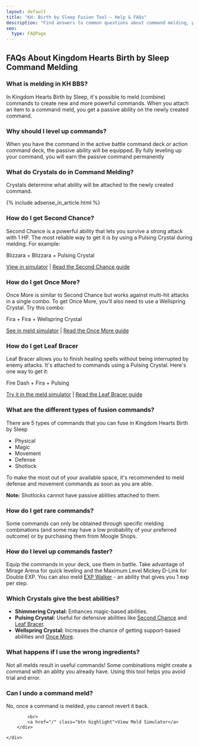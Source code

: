 ```yaml
---
layout: default
title: "KH: Birth by Sleep Fusion Tool – Help & FAQs"
description: "Find answers to common questions about command melding, passive abilities, and how to use the KH: BBS Fusion Simulator tool more effectively."
seo:
  type: FAQPage
---
```

<script type="application/ld+json">
{
  "@context": "https://schema.org",
  "@type": "FAQPage",
  "mainEntity": [
    {
      "@type": "Question",
      "name": "What is melding in KH BBS?",
      "acceptedAnswer": {
        "@type": "Answer",
        "text": "In Kingdom Hearts Birth by Sleep, it's possible to meld (combine) commands to create new and more powerful commands. When you attach an item to a command meld, you get a passive ability on the newly created command."
      }
    },
    {
      "@type": "Question",
      "name": "Why should I level up commands?",
      "acceptedAnswer": {
        "@type": "Answer",
        "text": "When you have the command in the active battle command deck or action command deck, the passive ability will be equipped. By fully leveling up your command, you will earn the passive command permanently."
      }
    },
    {
      "@type": "Question",
      "name": "What do Crystals do in Command Melding?",
      "acceptedAnswer": {
        "@type": "Answer",
        "text": "Crystals determine what ability will be attached to the newly created command."
      }
    },
    {
      "@type": "Question",
      "name": "How do I get Second Chance?",
      "acceptedAnswer": {
        "@type": "Answer",
        "text": "Second Chance is a powerful ability that lets you survive a strong attack with 1 HP. The most reliable way to get it is by using a Pulsing Crystal during melding. Try this combo: Blizzara + Blizzara + Pulsing Crystal. You can test this combo here: https://khbbsmelding.com/?mode=simulator&cmd1=Blizzara&cmd2=Blizzara&crystal=Pulsing"
      }
    },
    {
      "@type": "Question",
      "name": "How do I get Once More?",
      "acceptedAnswer": {
        "@type": "Answer",
        "text": "Once More is similar to Second Chance but protects against multi-hit combos. Use a Wellspring Crystal to get it. Example: Fira + Fira + Wellspring Crystal. Try it here: https://khbbsmelding.com/?mode=simulator&cmd1=Fira&cmd2=Fira&crystal=Wellspring"
      }
    },
    {
      "@type": "Question",
      "name": "How do I get Leaf Bracer?",
      "acceptedAnswer": {
        "@type": "Answer",
        "text": "Leaf Bracer allows healing spells to complete without interruption. Use a Pulsing Crystal with a combo like Fire Dash + Fira. Try it here: https://khbbsmelding.com/?mode=simulator&cmd1=Fire%20Dash&cmd2=Fira&crystal=Pulsing"
      }
    },
    {
      "@type": "Question",
      "name": "What are the different types of fusion commands?",
      "acceptedAnswer": {
        "@type": "Answer",
        "text": "There are five command types you can fuse in Kingdom Hearts Birth by Sleep: Physical, Magic, Movement, Defense, and Shotlock. It's recommended to meld defense and movement commands early. Note: Shotlocks cannot have passive abilities attached."
      }
    },
    {
      "@type": "Question",
      "name": "How do I get rare commands?",
      "acceptedAnswer": {
        "@type": "Answer",
        "text": "Some commands can only be obtained through specific melding combinations or by purchasing them from Moogle Shops. Some rare commands also have a lower probability of appearing."
      }
    },
    {
      "@type": "Question",
      "name": "How do I level up commands faster?",
      "acceptedAnswer": {
        "@type": "Answer",
        "text": "Equip commands in your deck and use them frequently in battle. The Mirage Arena and the Maximum Level Mickey D-Link are great for fast EXP gain."
      }
    },
    {
      "@type": "Question",
      "name": "Which Crystals give the best abilities?",
      "acceptedAnswer": {
        "@type": "Answer",
        "text": "Shimmering Crystals enhance magic abilities. Pulsing Crystals offer defensive abilities like Second Chance and Once More. Wellspring Crystals improve the chance of getting support abilities."
      }
    },
    {
      "@type": "Question",
      "name": "What happens if I use the wrong ingredients?",
      "acceptedAnswer": {
        "@type": "Answer",
        "text": "Not all melding combinations produce useful results. Some may create a command or ability you already have. Using the tool helps avoid wasted fusions."
      }
    },
    {
      "@type": "Question",
      "name": "Can I undo a command meld?",
      "acceptedAnswer": {
        "@type": "Answer",
        "text": "No, once a command is melded, it cannot be undone or reverted."
      }
    }
  ]
}
</script>

<section id="faq-content">
	<div class="container">
		<div class="text">
			<h1>FAQs About Kingdom Hearts Birth by Sleep Command Melding</h1>
			<div class="faq">
				<h3>What is melding in KH BBS?</h3>
				<p>In Kingdom Hearts Birth by Sleep, it's possible to meld (combine) commands to create new and
					more
					powerful commands. When you attach an item to a command meld, you get a passive ability on the
					newly
					created command.</p>
			</div>
			<div class="faq">
				<h3>Why should I level up commands?</h3>
				<p>When you have the command in the active battle command deck or action command deck, the passive
					ability
					will be equipped. By fully leveling up your command, you will earn the passive command
					permanently</p>
			</div>
			<div class="faq">
				<h3>What do Crystals do in Command Melding?</h3>
				<p>Crystals determine what ability will be attached to the newly created command.</p>
			</div>
      <div class="ad-wrapper-article">
          {% include adsense_in_article.html %}
      </div>
			<div class="faq">
				<h3>How do I get Second Chance?</h3>
				<p>Second Chance is a powerful ability that lets you survive a strong attack with 1 HP. The most
					reliable way to get it is by using a Pulsing Crystal during melding. For example:</p>
				<p>Blizzara + Blizzara + Pulsing Crystal</p>
				<a href="/?mode=simulator&cmd1=Blizzara&cmd2=Blizzara&crystal=Pulsing">View in simulator</a> | <a href="/second-chance">Read the Second Chance guide</a>
			</div>
			<div class="faq">
				<h3>How do I get Once More?</h3>
				<p>Once More is similar to Second Chance but works against multi-hit attacks in a single combo. To
					get Once More, you’ll also need to use a Wellspring Crystal. Try this combo:</p>
				<p>Fira + Fira + Wellspring Crystal</p>
				<a href="/?mode=simulator&cmd1=Fira&cmd2=Fira&crystal=Wellspring">See in meld simulator</a> | <a href="/once-more">Read the Once More guide</a>
			</div>
			<div class="faq">
				<h3>How do I get Leaf Bracer</h3>
				<p>Leaf Bracer allows you to finish healing spells without being interrupted by enemy attacks. It's
					attached to commands using a Pulsing Crystal. Here's one way to get it:</p>
				<p>Fire Dash + Fira + Pulsing</p>
				<a href="/?mode=simulator&cmd1=Fire%20Dash&cmd2=Fira&crystal=Pulsing">Try it in the meld
					simulator</a> | <a href="/leaf-bracer">Read the Leaf Bracer guide</a>
			</div>
			<div class="faq">
				<h3>What are the different types of fusion commands?</h3>
				<p>There are 5 types of commands that you can fuse in Kingdom Hearts Birth by Sleep</p>
				<ul>
					<li>Physical</li>
					<li>Magic</li>
					<li>Movement</li>
					<li>Defense</li>
					<li>Shotlock</li>
				</ul>
				<p>To make the most out of your available space, it's recommended to meld defense and movement
					commands as
					soon as you are able.</p>
				<p><strong>Note:</strong> Shotlocks cannot have passive ablities attached to them.</p>
			</div>
			<div class="faq">
				<h3>How do I get rare commands?</h3>
				<p>Some commands can only be obtained through specific melding combinations (and some may have a low
					probability of your preferred outcome) or by purchasing them from Moogle Shops.</p>
			</div>
			<div class="faq">
				<h3>How do I level up commands faster?</h3>
				<p>Equip the commands in your deck, use them in battle. Take advantage of Mirage Arena for quick
					leveling and the Maximum Level Mickey D-Link for Double EXP. You can also meld <a href="/exp-walker">EXP Walker</a> - an ability that gives you 1 exp per step.</p>
			</div>
			<div class="faq">
				<h3>Which Crystals give the best abilities?</h3>
				<ul>
					<li><strong>Shimmering Crystal:</strong> Enhances magic-based abilities. <br></li>
					<li>
						<strong>Pulsing Crystal:</strong> Useful for defensive abilities like <a href="/second-chance">Second Chance</a> and <a href="/leaf-bracer">Leaf Bracer</a>.
					</li>
					<li><strong>Wellspring Crystal:</strong> Increases the chance of getting support-based
						abilities and <a href="/once-more">Once More</a>.</li>
				</ul>
			</div>
			<div class="faq">
				<h3>What happens if I use the wrong ingredients?</h3>
				<p>Not all melds result in useful commands! Some combinations might create a command with an ablity
					you
					already have. Using this tool helps you avoid trial and error.</p>
			</div>
			<div class="faq">
				<h3>Can I undo a command meld?</h3>
				<p>No, once a command is melded, you cannot revert it back.</p>
			</div>

			<br>
			<a href="/" class="btn highlight">View Meld Simulator</a>
		</div>

	</div>

</section>